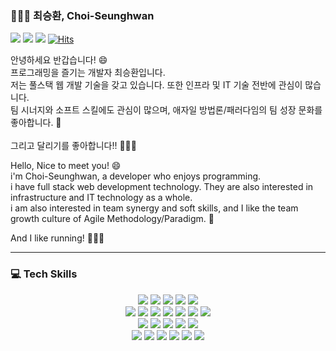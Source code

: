 ### 👨🏻‍💻 최승환, Choi-Seunghwan

<a href="https://hwan-chorong.notion.site/26347e6c8d0e48dc9d5291f4e393407b"><img src="https://img.shields.io/badge/DevBlog-000000?logo=Notion&logoColor=white"></a>
<a href="https://www.youtube.com/channel/UCQ_r1-C9izwMI4cs56y4u1w"><img src="https://img.shields.io/badge/Youtube-FF0000?logo=Youtube&logoColor=white"></a>
<a href="https://lolmbti.chorong.ch/"><img src="https://img.shields.io/badge/LoL--MBTI-7b6add?&logoColor=white"></a>
[![Hits](https://hits.seeyoufarm.com/api/count/incr/badge.svg?url=https%3A%2F%2Fgithub.com%2FChoi-Seunghwan&count_bg=%23EEB61B&title_bg=%23555555&icon=&icon_color=%23E7E7E7&title=hits&edge_flat=false)](https://hits.seeyoufarm.com)

안녕하세요 반갑습니다! 😄<br>
프로그래밍을 즐기는 개발자 최승환입니다.<br>
저는 풀스택 웹 개발 기술을 갖고 있습니다. 또한 인프라 및 IT 기술 전반에 관심이 많습니다.<br>
팀 시너지와 소프트 스킬에도 관심이 많으며, 애자일 방법론/패러다임의 팀 성장 문화를 좋아합니다. 🙌
<br><br>그리고 달리기를 좋아합니다!! 🏃🏻‍♂️

Hello, Nice to meet you! 😄<br>
i'm Choi-Seunghwan, a developer who enjoys programming.<br>
i have full stack web development technology. They are also interested in infrastructure and IT technology as a whole.<br>
i am also interested in team synergy and soft skills, and I like the team growth culture of Agile Methodology/Paradigm. 🙌

And I like running! 🏃🏻‍♂️

---

### 💻 Tech Skills

<div align="center">

<img src="https://img.shields.io/badge/JavaScript-F7DF1E?logo=JavaScript&logoColor=white">
<img src="https://img.shields.io/badge/TypeScript-3178C6?logo=TypeScript&logoColor=white">
<img src="https://img.shields.io/badge/HTML5-E34F26?logo=HTML5&logoColor=white">
<img src="https://img.shields.io/badge/Sass-CC6699?logo=Sass&logoColor=white">
<img src="https://img.shields.io/badge/CSS3-1572B6?logo=CSS3&logoColor=white"><br>

<img src="https://img.shields.io/badge/Vue-4FC08D?logo=Vue.js&logoColor=white">
<img src="https://img.shields.io/badge/Nuxt-4FC08D?logo=Nuxt.js&logoColor=white">
<img src="https://img.shields.io/badge/Vuex-4FC08D?logo=Vuex&logoColor=white">
<img src="https://img.shields.io/badge/Pinia-FFD859?logo=Pinia&logoColor=white">
<img src="https://img.shields.io/badge/React-61DAFB?logo=React&logoColor=white">
<img src="https://img.shields.io/badge/Redux-764ABC?logo=Redux&logoColor=white">
<img src="https://img.shields.io/badge/Vite-646CFF?logo=Vite&logoColor=white"><br>

<img src="https://img.shields.io/badge/Node-339933?logo=Node.js&logoColor=white">
<img src="https://img.shields.io/badge/NestJS-E0234E?logo=NestJS&logoColor=white">
<img src="https://img.shields.io/badge/MongoDB-47A248?logo=MongoDB&logoColor=white">
<img src="https://img.shields.io/badge/PostgreSQL-4169E1?logo=PostgreSQL&logoColor=white">
<img src="https://img.shields.io/badge/Redis-DC382D?logo=Redis&logoColor=white"><br>

<img src="https://img.shields.io/badge/AWS-232F3E?logo=Amazon AWS&logoColor=white">
<img src="https://img.shields.io/badge/AWS--EKS-FF9900?logo=Amazon EKS&logoColor=white">
<img src="https://img.shields.io/badge/Kubernetes-326CE5?logo=Kubernetes&logoColor=white">
<img src="https://img.shields.io/badge/Grafana-F46800?logo=Grafana&logoColor=white">
<img src="https://img.shields.io/badge/Prometheus-E6522C?logo=Prometheus&logoColor=white">
<img src="https://img.shields.io/badge/Docker-2496ED?logo=Docker&logoColor=white">

</div>
